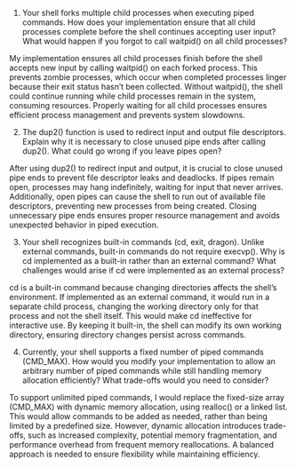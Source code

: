 1. Your shell forks multiple child processes when executing piped commands. How does your implementation ensure that all child processes complete before the shell continues accepting user input? What would happen if you forgot to call waitpid() on all child processes?

My implementation ensures all child processes finish before the shell accepts new input by calling waitpid() on each forked process. This prevents zombie processes, which occur when completed processes linger because their exit status hasn’t been collected. Without waitpid(), the shell could continue running while child processes remain in the system, consuming resources. Properly waiting for all child processes ensures efficient process management and prevents system slowdowns.

2. The dup2() function is used to redirect input and output file descriptors. Explain why it is necessary to close unused pipe ends after calling dup2(). What could go wrong if you leave pipes open?

After using dup2() to redirect input and output, it is crucial to close unused pipe ends to prevent file descriptor leaks and deadlocks. If pipes remain open, processes may hang indefinitely, waiting for input that never arrives. Additionally, open pipes can cause the shell to run out of available file descriptors, preventing new processes from being created. Closing unnecessary pipe ends ensures proper resource management and avoids unexpected behavior in piped execution.

3. Your shell recognizes built-in commands (cd, exit, dragon). Unlike external commands, built-in commands do not require execvp(). Why is cd implemented as a built-in rather than an external command? What challenges would arise if cd were implemented as an external process?

cd is a built-in command because changing directories affects the shell’s environment. If implemented as an external command, it would run in a separate child process, changing the working directory only for that process and not the shell itself. This would make cd ineffective for interactive use. By keeping it built-in, the shell can modify its own working directory, ensuring directory changes persist across commands.

4. Currently, your shell supports a fixed number of piped commands (CMD_MAX). How would you modify your implementation to allow an arbitrary number of piped commands while still handling memory allocation efficiently? What trade-offs would you need to consider?

To support unlimited piped commands, I would replace the fixed-size array (CMD_MAX) with dynamic memory allocation, using realloc() or a linked list. This would allow commands to be added as needed, rather than being limited by a predefined size. However, dynamic allocation introduces trade-offs, such as increased complexity, potential memory fragmentation, and performance overhead from frequent memory reallocations. A balanced approach is needed to ensure flexibility while maintaining efficiency.